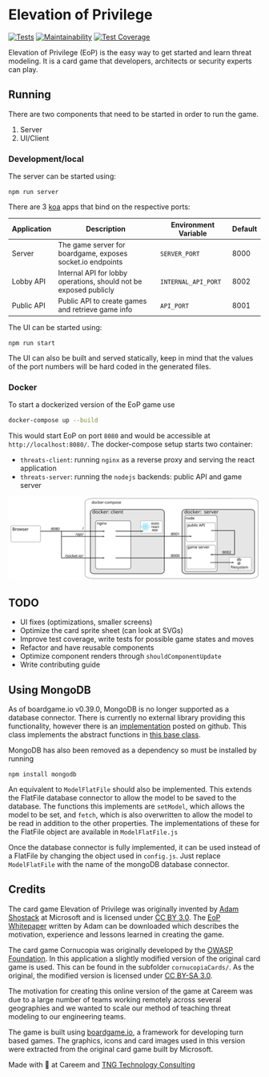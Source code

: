 Elevation of Privilege
======================
[![Tests](https://github.com/dehydr8/elevation-of-privilege/actions/workflows/checks.yml/badge.svg)](https://github.com/dehydr8/elevation-of-privilege/actions/workflows/checks.yml/badge.svg)
[![Maintainability](https://api.codeclimate.com/v1/badges/5449a4d61cdfed258204/maintainability)](https://codeclimate.com/github/dehydr8/elevation-of-privilege/maintainability)
[![Test Coverage](https://api.codeclimate.com/v1/badges/5449a4d61cdfed258204/test_coverage)](https://codeclimate.com/github/dehydr8/elevation-of-privilege/test_coverage)

Elevation of Privilege (EoP) is the easy way to get started and learn threat modeling. It is a card game that developers, architects or security experts can play.

## Running
There are two components that need to be started in order to run the game.
1. Server
2. UI/Client

### Development/local
The server can be started using:
```
npm run server
```
There are 3 [koa](https://koajs.com/) apps that bind on the respective ports:

| Application | Description | Environment Variable | Default |
|-------------|-------------------------------------------------------------------|----------------------|---------|
| Server | The game server for boardgame, exposes socket.io endpoints | `SERVER_PORT` | 8000 |
| Lobby API | Internal API for lobby operations, should not be exposed publicly | `INTERNAL_API_PORT` | 8002 |
| Public API | Public API to create games and retrieve game info | `API_PORT` | 8001 |

The UI can be started using:
```
npm run start
```
The UI can also be built and served statically, keep in mind that the values of the port numbers will be hard coded in the generated files.

### Docker
To start a dockerized version of the EoP game use

```bash
docker-compose up --build
```

This would start EoP on port `8080` and would be accessible at `http://localhost:8080/`.
The docker-compose setup starts two container: 
 * `threats-client`: running `nginx` as a reverse proxy and serving the react application
 * `threats-server`: running the `nodejs` backends: public API and game server

![docker-compose setup](docs/docker-setup.svg)

## TODO
* UI fixes (optimizations, smaller screens)
* Optimize the card sprite sheet (can look at SVGs)
* Improve test coverage, write tests for possible game states and moves
* Refactor and have reusable components
* Optimize component renders through `shouldComponentUpdate`
* Write contributing guide

## Using MongoDB
As of boardgame.io v0.39.0, MongoDB is no longer supported as a database connector. There is currently no external library providing this functionality, however there is an [implementation](https://github.com/boardgameio/boardgame.io/issues/6#issuecomment-656144940) posted on github. This class implements the abstract functions in [this base class](https://github.com/boardgameio/boardgame.io/blob/ce8ef4a16bcc420b05c5e0751b41f168352bce7d/src/server/db/base.ts#L49-L111).

MongoDB has also been removed as a dependency so must be installed by running
```
npm install mongodb
```

An equivalent to `ModelFlatFile` should also be implemented. This extends the FlatFile database connector to allow the model to be saved to the database. The functions this implements are `setModel`, which allows the model to be set, and `fetch`, which is also overwritten to allow the model to be read in addition to the other properties. The implementations of these for the FlatFile object are available in `ModelFlatFile.js`

Once the database connector is fully implemented, it can be used instead of a FlatFile by changing the object used in `config.js`. Just replace `ModelFlatFile` with the name of the mongoDB database connector.

## Credits
The card game Elevation of Privilege was originally invented by [Adam Shostack](https://adam.shostack.org/) at Microsoft and is licensed under [CC BY 3.0](https://creativecommons.org/licenses/by/3.0/). The [EoP Whitepaper](http://download.microsoft.com/download/F/A/E/FAE1434F-6D22-4581-9804-8B60C04354E4/EoP_Whitepaper.pdf) written by Adam can be downloaded which describes the motivation, experience and lessons learned in creating the game.

The card game Cornucopia was originally developed by the [OWASP Foundation](https://owasp.org/). In this application a slightly modified version of the original card game is used. This can be found in the subfolder `cornucopiaCards/`. As the original, the modified version is licensed under [CC BY-SA 3.0](https://creativecommons.org/licenses/by-sa/3.0/). 

The motivation for creating this online version of the game at Careem was due to a large number of teams working remotely across several geographies and we wanted to scale our method of teaching threat modeling to our engineering teams.

The game is built using [boardgame.io](https://boardgame.io/), a framework for developing turn based games. The graphics, icons and card images used in this version were extracted from the original card game built by Microsoft.

Made with :green_heart: at Careem and [TNG Technology Consulting](https://www.tngtech.com/en/)
